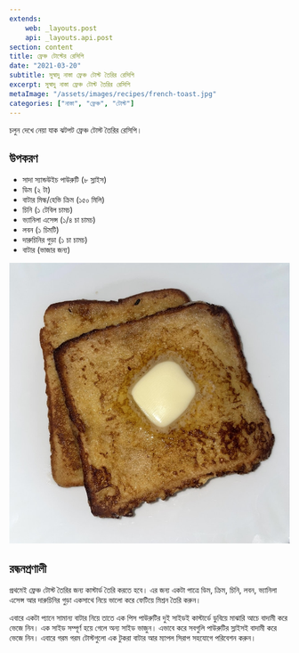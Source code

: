 ```yaml
---
extends:
    web: _layouts.post
    api: _layouts.api.post
section: content
title: ফ্রেঞ্চ টোস্টের রেসিপি
date: "2021-03-20"
subtitle: সুস্বাদু নাস্তা ফ্রেঞ্চ টোস্ট তৈরির রেসিপি
excerpt: সুস্বাদু নাস্তা ফ্রেঞ্চ টোস্ট তৈরির রেসিপি
metaImage: "/assets/images/recipes/french-toast.jpg"
categories: ["নাস্তা", "ফ্রেঞ্চ", "টোস্ট"]
---
```


চলুন দেখে নেয়া যাক ঝটপট ফ্রেঞ্চ টোস্ট তৈরির রেসিপি।

## উপকরণ

- সাদা স্যান্ডউইচ পাউরুটি (৮ স্লাইস)
- ডিম (২ টা)
- বাটার মিল্ক/হেভি ক্রিম (১৫০ মিলি)
- চিনি (১ টেবিল চামচ)
- ভ্যানিলা এসেন্স (১/৪ চা চামচ)
- লবন (১ চিমটি)
- দারুচিনির গুড়া (১ চা চামচ)
- বাটার (ভাজার জন্য)

![ফ্রেঞ্চ টোস্ট](/assets/images/recipes/french-toast.jpg)

## রন্ধনপ্রণালী

প্রথমেই ফ্রেঞ্চ টোস্ট তৈরির জন্য কাস্টার্ড তৈরি করতে হবে। এর জন্য একটা পাত্রে ডিম, ক্রিম, চিনি, লবন, ভ্যানিলা
এসেন্স আর দারুচিনির গুড়া একসাথে নিয়ে ভালো করে ফেটিয়ে মিশ্রন তৈরি করুন।

এবারে একটা প্যানে সামান্য বাটার নিয়ে তাতে এক পিস পাউরুটির দুই সাইডই কাস্টার্ডে ডুবিয়ে মাঝারি আচে বাদামী
করে ভেজে নিন। এক সাইড সম্পূর্ণ হয়ে গেলে অন্য সাইড ভাজুন। এভাবে করে সবগুলি পাউরুটির স্লাইসই বাদামী
করে ভেজে নিন। এবারে গরম গরম টোস্টগুলো এক টুকরা বাটার আর ম্যাপল সিরাপ সহযোগে পরিবেশন করুন।
